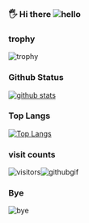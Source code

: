 ### 🖐 Hi there ![hello](https://camo.githubusercontent.com/4080d349f13efe927596fc36abbb36b13218bf88/68747470733a2f2f63646e2e646973636f72646170702e636f6d2f656d6f6a69732f3430303234383130333331333231313339322e676966)
### trophy
![trophy](https://github-profile-trophy.vercel.app/?username=NekoTheDev&theme=monokai&margin-w=15)

### Github Status
[![github stats](https://github-readme-stats.vercel.app/api?username=NekoTheDev&bg_color=30,e96443,904e95&title_color=fff&text_color=fff&show_icons=true&count_private=true)](https://github.com/DiveshTheReal/github-readme-stats)

### Top Langs

[![Top Langs](https://github-readme-stats.vercel.app/api/top-langs/?username=NekoTheDev&bg_color=30,e96443,904e95&title_color=fff&text_color=fff)](https://github.com/DiveshTheReal/github-readme-stats)
### visit counts 
![visitors](https://visitor-badge.laobi.icu/badge?page_id=NekoTheDev.NekoTheDev)![githubgif](https://camo.githubusercontent.com/fae87334bdd5b4519e78c3da6c06af2ad72de7d0/68747470733a2f2f63646e2e646973636f72646170702e636f6d2f6174746163686d656e74732f3634383733383733333238353434313630392f3737323335303432323734333930383336322f6f63746f6361742d616e696d652e676966)
### Bye
![bye](https://github.githubassets.com/images/mona-whisper.gif)
